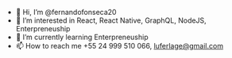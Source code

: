 - 👋 Hi, I’m @fernandofonseca20
- 👀 I’m interested in React, React Native, GraphQL, NodeJS, Enterpreneuship
- 🌱 I’m currently learning Enterpreneuship
- 📫 How to reach me +55 24 999 510 066, luferlage@gmail.com

<!---
fernandofonseca20/fernandofonseca20 is a ✨ special ✨ repository because its `README.md` (this file) appears on your GitHub profile.
You can click the Preview link to take a look at your changes.
--->
